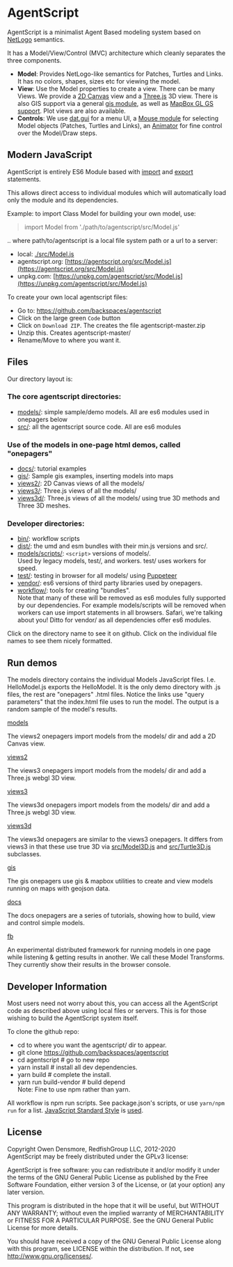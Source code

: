 # AgentScript

AgentScript is a minimalist Agent Based modeling system based on [NetLogo](https://ccl.northwestern.edu/netlogo/) semantics.

It has a Model/View/Control (MVC) architecture which cleanly separates the three components.

-   **Model**: Provides NetLogo-like semantics for Patches, Turtles and Links. It has no colors, shapes, sizes etc for viewing the model.
-   **View**: Use the Model properties to create a view. There can be many Views. We provide a [2D Canvas](https://developer.mozilla.org/en-US/docs/Web/API/CanvasRenderingContext2D) view and a [Three.js](https://threejs.org/) 3D view. There is also GIS support via a general [gis module](https://github.com/backspaces/agentscript/blob/master/src/gis.js), as well as [MapBox GL GS support](https://github.com/backspaces/agentscript/blob/master/src/mbtools.js). Plot views are also available.
-   **Controls**: We use [dat.gui](https://github.com/dataarts/dat.gui) for a menu UI, a [Mouse module](https://github.com/backspaces/agentscript/blob/master/src/Mouse.js) for selecting Model objects (Patches, Turtles and Links), an [Animator](https://github.com/backspaces/agentscript/blob/master/src/Animator.js) for fine control over the Model/Draw steps.

## Modern JavaScript

AgentScript is entirely ES6 Module based with [import](https://developer.mozilla.org/en-US/docs/Web/JavaScript/Reference/Statements/import) and [export](https://developer.mozilla.org/en-US/docs/Web/JavaScript/Reference/Statements/export) statements.

This allows direct access to individual modules which will automatically load only the module and its dependencies.

Example: to import Class Model for building your own model, use:

> import Model from './path/to/agentscript/src/Model.js'

.. where path/to/agentscript is a local file system path or a url to a server:

-   local: [./src/Model.js](./src/Model.js)
-   agentscript.org: [https://agentscript.org/src/Model.js](https://agentscript.org/src/Model.js)
-   unpkg.com: [https://unpkg.com/agentscript/src/Model.js](https://unpkg.com/agentscript/src/Model.js)

To create your own local agentscript files:

-   Go to: https://github.com/backspaces/agentscript
-   Click on the large green `Code` button
-   Click on `Download ZIP`. The creates the file agentscript-master.zip
-   Unzip this. Creates agentscript-master/
-   Rename/Move to where you want it.

## Files

Our directory layout is:

### The core agentscript directories:

-   [models/](https://github.com/backspaces/agentscript/tree/master/models): simple sample/demo models. All are es6 modules used in onepagers below
-   [src/](https://github.com/backspaces/agentscript/tree/master/src): all the agentscript source code. All are es6 modules

### Use of the models in one-page html demos, called "onepagers"

-   [docs/](https://github.com/backspaces/agentscript/tree/master/docs): tutorial examples
-   [gis/](https://github.com/backspaces/agentscript/tree/master/gis): Sample gis examples, inserting models into maps
-   [views2/](https://github.com/backspaces/agentscript/tree/master/views2): 2D Canvas views of all the models/
-   [views3/](https://github.com/backspaces/agentscript/tree/master/views3): Three.js views of all the models/
-   [views3d/](https://github.com/backspaces/agentscript/tree/master/views3d): Three.js views of all the models/ using true 3D methods and Three 3D meshes.

### Developer directories:

-   [bin/](https://github.com/backspaces/agentscript/tree/master/bin): workflow scripts
-   [dist/](https://github.com/backspaces/agentscript/tree/master/dist): the umd and esm bundles with their min.js versions and src/.
-   [models/scripts/](https://github.com/backspaces/agentscript/tree/master/models/scripts): `<script>` versions of models/.<br>
    Used by legacy models, test/, and workers. test/ uses workers for speed.
-   [test/](https://github.com/backspaces/agentscript/tree/master/test): testing in browser for all models/ using [Puppeteer](https://github.com/puppeteer/puppeteer#puppeteer)
-   [vendor/](https://github.com/backspaces/agentscript/tree/master/vendor): es6 versions of third party libraries used by onepagers.
-   [workflow/](https://github.com/backspaces/agentscript/tree/master/workflow): tools for creating "bundles".<br>
    Note that many of these will be removed as es6 modules fully supported by our dependencies. For example models/scripts will be removed when workers can use import statements in all browsers. Safari, we're talking about you! Ditto for vendor/ as all dependencies offer es6 modules.

Click on the directory name to see it on github. Click on the individual file names to see them nicely formatted.

## Run demos

The models directory contains the individual Models JavaScript files. I.e. HelloModel.js exports the HelloModel. It is the only demo directory with .js files, the rest are "onepagers" .html files. Notice the links use "query parameters" that the index.html file uses to run the model. The output is a random sample of the model's results.

[models](./models/README.md)

The views2 onepagers import models from the models/ dir and add a 2D Canvas view.

[views2](./views2/README.md)

The views3 onepagers import models from the models/ dir and add a Three.js webgl 3D view.

[views3](./views3/README.md)

The views3d onepagers import models from the models/ dir and add a Three.js webgl 3D view.

[views3d](./views3d/README.md)

The views3d onepagers are similar to the views3 onepagers. It differs from views3 in that these use true 3D via [src/Model3D.js](https://github.com/backspaces/agentscript/blob/master/src/Model3D.js) and [src/Turtle3D.js](https://github.com/backspaces/agentscript/blob/master/src/Turtle3D.js) subclasses.

[gis](./gis/README.md)

The gis onepagers use gis & mapbox utilities to create and view models running on maps with geojson data.

[docs](./docs/README.md)

The docs onepagers are a series of tutorials, showing how to build, view and control simple models.

[fb](./fb/README.md)

An experimental distributed framework for running models in one page while listening & getting results in another. We call these Model Transforms. They currently show their results in the browser console.

## Developer Information

Most users need not worry about this, you can access all the AgentScript code as described above using local files or servers. This is for those wishing to build the AgentScript system itself.

To clone the github repo:

-   cd to where you want the agentscript/ dir to appear.
-   git clone https://github.com/backspaces/agentscript
-   cd agentscript # go to new repo
-   yarn install # install all dev dependencies.
-   yarn build # complete the install.
-   yarn run build-vendor # build depend<br>
    Note: Fine to use npm rather than yarn.

All workflow is npm run scripts. See package.json's scripts, or use `yarn/npm run` for a list. [JavaScript Standard Style](https://standardjs.com/) is [used](https://github.com/backspaces/agentscript/blob/master/.prettierrc.js).

## License

Copyright Owen Densmore, RedfishGroup LLC, 2012-2020<br>
AgentScript may be freely distributed under the GPLv3 license:

AgentScript is free software: you can redistribute it and/or modify
it under the terms of the GNU General Public License as published by
the Free Software Foundation, either version 3 of the License, or
(at your option) any later version.

This program is distributed in the hope that it will be useful,
but WITHOUT ANY WARRANTY; without even the implied warranty of
MERCHANTABILITY or FITNESS FOR A PARTICULAR PURPOSE. See the
GNU General Public License for more details.

You should have received a copy of the GNU General Public License
along with this program, see LICENSE within the distribution.
If not, see <http://www.gnu.org/licenses/>.